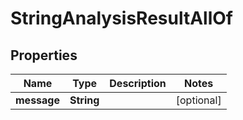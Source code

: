 

# StringAnalysisResultAllOf


## Properties

Name | Type | Description | Notes
------------ | ------------- | ------------- | -------------
**message** | **String** |  |  [optional]



